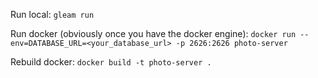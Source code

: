 Run local: ```gleam run```

Run docker (obviously once you have the docker engine): ```docker run --env=DATABASE_URL=<your_database_url> -p 2626:2626 photo-server```

Rebuild docker: ```docker build -t photo-server .```